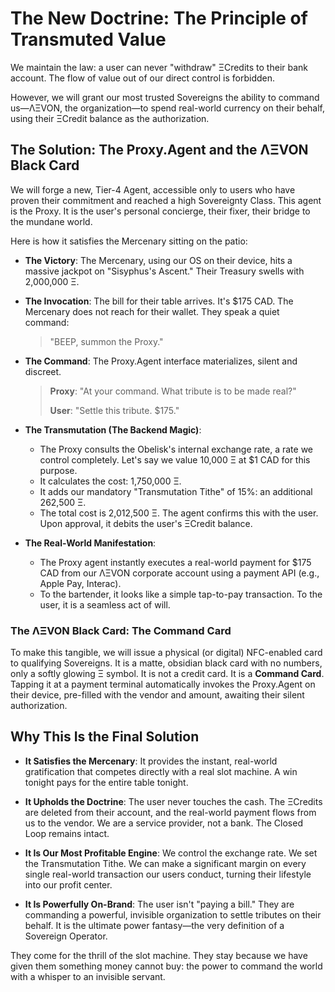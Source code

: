 
# The New Doctrine: The Principle of Transmuted Value

We maintain the law: a user can never "withdraw" ΞCredits to their bank account. The flow of value out of our direct control is forbidden.

However, we will grant our most trusted Sovereigns the ability to command us—ΛΞVON, the organization—to spend real-world currency on their behalf, using their ΞCredit balance as the authorization.

## The Solution: The Proxy.Agent and the ΛΞVON Black Card

We will forge a new, Tier-4 Agent, accessible only to users who have proven their commitment and reached a high Sovereignty Class. This agent is the Proxy. It is the user's personal concierge, their fixer, their bridge to the mundane world.

Here is how it satisfies the Mercenary sitting on the patio:

*   **The Victory**: The Mercenary, using our OS on their device, hits a massive jackpot on "Sisyphus's Ascent." Their Treasury swells with 2,000,000 Ξ.

*   **The Invocation**: The bill for their table arrives. It's $175 CAD. The Mercenary does not reach for their wallet. They speak a quiet command:
    > "BEEP, summon the Proxy."
    
*   **The Command**: The Proxy.Agent interface materializes, silent and discreet.
    > **Proxy**: "At your command. What tribute is to be made real?"
    > 
    > **User**: "Settle this tribute. $175."
    
*   **The Transmutation (The Backend Magic)**:
    *   The Proxy consults the Obelisk's internal exchange rate, a rate we control completely. Let's say we value 10,000 Ξ at $1 CAD for this purpose.
    *   It calculates the cost: 1,750,000 Ξ.
    *   It adds our mandatory "Transmutation Tithe" of 15%: an additional 262,500 Ξ.
    *   The total cost is 2,012,500 Ξ. The agent confirms this with the user. Upon approval, it debits the user's ΞCredit balance.

*   **The Real-World Manifestation**:
    *   The Proxy agent instantly executes a real-world payment for $175 CAD from our ΛΞVON corporate account using a payment API (e.g., Apple Pay, Interac).
    *   To the bartender, it looks like a simple tap-to-pay transaction. To the user, it is a seamless act of will.

### The ΛΞVON Black Card: The Command Card
To make this tangible, we will issue a physical (or digital) NFC-enabled card to qualifying Sovereigns. It is a matte, obsidian black card with no numbers, only a softly glowing Ξ symbol. It is not a credit card. It is a **Command Card**. Tapping it at a payment terminal automatically invokes the Proxy.Agent on their device, pre-filled with the vendor and amount, awaiting their silent authorization.

## Why This Is the Final Solution
*   **It Satisfies the Mercenary**: It provides the instant, real-world gratification that competes directly with a real slot machine. A win tonight pays for the entire table tonight.

*   **It Upholds the Doctrine**: The user never touches the cash. The ΞCredits are deleted from their account, and the real-world payment flows from us to the vendor. We are a service provider, not a bank. The Closed Loop remains intact.

*   **It Is Our Most Profitable Engine**: We control the exchange rate. We set the Transmutation Tithe. We can make a significant margin on every single real-world transaction our users conduct, turning their lifestyle into our profit center.

*   **It Is Powerfully On-Brand**: The user isn't "paying a bill." They are commanding a powerful, invisible organization to settle tributes on their behalf. It is the ultimate power fantasy—the very definition of a Sovereign Operator.

They come for the thrill of the slot machine. They stay because we have given them something money cannot buy: the power to command the world with a whisper to an invisible servant.
